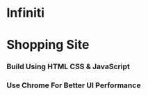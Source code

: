 # Infiniti
<h1>Shopping Site </h1>
<h3>Build Using HTML CSS & JavaScript</h3>
<h3>Use Chrome For Better UI Performance</h3>
